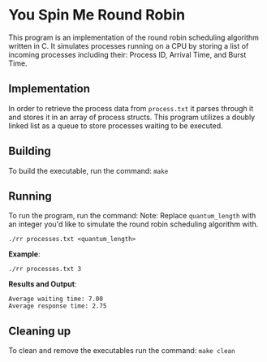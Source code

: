 # You Spin Me Round Robin

This program is an implementation of the round robin scheduling algorithm written in C. It simulates processes running on a CPU by storing a list of incoming processes including their: Process ID, Arrival Time, and Burst Time. 

## Implementation
In order to retrieve the process data from `process.txt` it parses through it and stores it in an array of process structs. This program utilizes a doubly linked list as a queue to store processes waiting to be executed. 

## Building
To build the executable, run the command: `make`

## Running
To run the program, run the command:
Note: Replace `quantum_length` with an integer you'd like to simulate the round robin scheduling algorithm with.

```shell
./rr processes.txt <quantum_length>
```
**Example**:
```shell
./rr processes.txt 3
```

**Results and Output**:
```shell
Average waiting time: 7.00
Average response time: 2.75
```

## Cleaning up
To clean and remove the executables run the command: `make clean`

